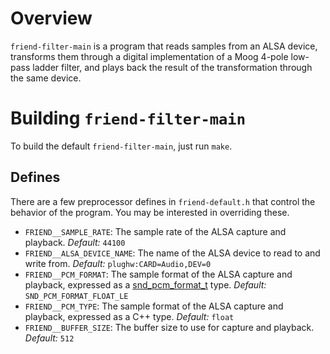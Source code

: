 # Overview

`friend-filter-main` is a program that reads samples from an ALSA device,
transforms them through a digital implementation of a Moog 4-pole low-pass
ladder filter, and plays back the result of the transformation through the same
device.

# Building `friend-filter-main`

To build the default `friend-filter-main`, just run `make`.

## Defines

There are a few preprocessor defines in `friend-default.h` that control the
behavior of the program. You may be interested in overriding these.

* `FRIEND__SAMPLE_RATE`: The sample rate of the ALSA capture and playback.
  *Default:* `44100`
* `FRIEND__ALSA_DEVICE_NAME`: The name of the ALSA device to read to and write
  from. *Default:* `plughw:CARD=Audio,DEV=0`
* `FRIEND__PCM_FORMAT`: The sample format of the ALSA capture and playback,
  expressed as a [snd_pcm_format_t](https://www.alsa-project.org/alsa-doc/alsa-lib/group___p_c_m.html#gaa14b7f26877a812acbb39811364177f8) type. *Default:* `SND_PCM_FORMAT_FLOAT_LE`
* `FRIEND__PCM_TYPE`: The sample format of the ALSA capture and playback,
  expressed as a C++ type. *Default:* `float`
* `FRIEND__BUFFER_SIZE`: The buffer size to use for capture and playback.
  *Default:* `512`
